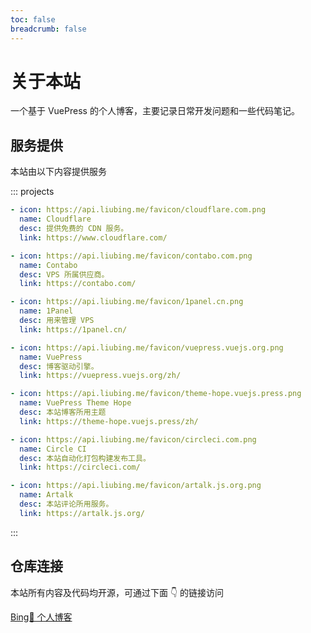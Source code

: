```yaml
---
toc: false
breadcrumb: false
---
```


# 关于本站

一个基于 VuePress 的个人博客，主要记录日常开发问题和一些代码笔记。

## 服务提供

本站由以下内容提供服务

::: projects

```yaml
- icon: https://api.liubing.me/favicon/cloudflare.com.png
  name: Cloudflare
  desc: 提供免费的 CDN 服务。
  link: https://www.cloudflare.com/

- icon: https://api.liubing.me/favicon/contabo.com.png
  name: Contabo
  desc: VPS 所属供应商。
  link: https://contabo.com/

- icon: https://api.liubing.me/favicon/1panel.cn.png
  name: 1Panel
  desc: 用来管理 VPS
  link: https://1panel.cn/

- icon: https://api.liubing.me/favicon/vuepress.vuejs.org.png
  name: VuePress
  desc: 博客驱动引擎。
  link: https://vuepress.vuejs.org/zh/

- icon: https://api.liubing.me/favicon/theme-hope.vuejs.press.png
  name: VuePress Theme Hope
  desc: 本站博客所用主题
  link: https://theme-hope.vuejs.press/zh/

- icon: https://api.liubing.me/favicon/circleci.com.png
  name: Circle CI
  desc: 本站自动化打包构建发布工具。
  link: https://circleci.com/

- icon: https://api.liubing.me/favicon/artalk.js.org.png
  name: Artalk
  desc: 本站评论所用服务。
  link: https://artalk.js.org/
```

:::

## 仓库连接

本站所有内容及代码均开源，可通过下面 👇 的链接访问

[Bing🐣 个人博客](https://github.com/liub1934/liubing.me)
